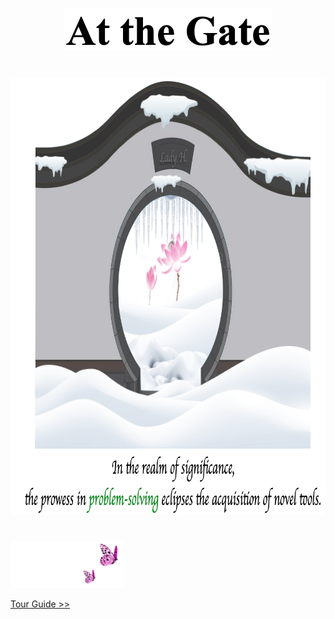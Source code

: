 <p align="center">
<img src="https://github.com/lady-h-world/My_Garden/blob/main/images/cover/at_gate_title.png" width="332" height="69" />
</p>

#
<p align="center">
<img src="https://github.com/lady-h-world/My_Garden/blob/main/images/cover/at_gate.png" width="910" height="700" />
</p>




# 

<p align="left">
<img src="https://github.com/lady-h-world/My_Garden/blob/main/images/follow_us.png" width="180" height="75" />
</p>

[Tour Guide >>][1]


[1]:https://github.com/lady-h-world/My_Garden/blob/main/reading_pages/tour_guide.md

